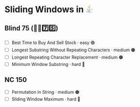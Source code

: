 # Sliding Windows in <img src="../../assets/javaLogo.png" style="height: 1em; vertical-align: top;">

## Blind 75 (🧑‍🦯7️⃣5️⃣)
- [ ] Best Time to Buy And Sell Stock · easy 🟢
- [ ] Longest Substring Without Repeating Characters · medium 🟠
- [ ] Longest Repeating Character Replacement · medium 🟠
- [ ] Minimum Window Substring · hard 🔴

## NC 150
- [ ] Permutation In String · medium 🟠
- [ ] Sliding Window Maximum · hard 🔴